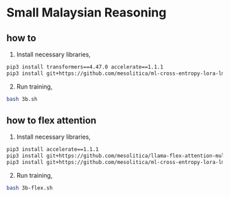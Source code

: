 # Small Malaysian Reasoning

## how to

1. Install necessary libraries,

```bash
pip3 install transformers==4.47.0 accelerate==1.1.1
pip3 install git+https://github.com/mesolitica/ml-cross-entropy-lora-lm-head
```

2. Run training,

```bash
bash 3b.sh
```

## how to flex attention

1. Install necessary libraries,

```bash
pip3 install accelerate==1.1.1
pip3 install git+https://github.com/mesolitica/llama-flex-attention-multipack
pip3 install git+https://github.com/mesolitica/ml-cross-entropy-lora-lm-head
```

2. Run training,

```bash
bash 3b-flex.sh
```